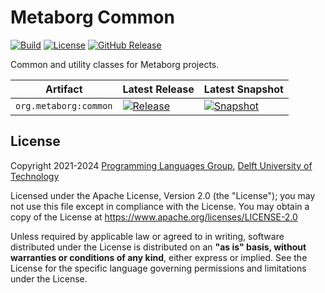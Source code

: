 # Metaborg Common
[![Build][github-badge:build]][github:build]
[![License][license-badge]][license]
[![GitHub Release][github-badge:release]][github:release]

Common and utility classes for Metaborg projects.



| Artifact | Latest Release | Latest Snapshot |
|----------|----------------|-----------------|
| `org.metaborg:common` | [![Release][mvn-rel-badge:org.metaborg:common]][mvn:org.metaborg:common] | [![Snapshot][mvn-snap-badge:org.metaborg:common]][mvn:org.metaborg:common] |


## License
Copyright 2021-2024 [Programming Languages Group](https://pl.ewi.tudelft.nl/), [Delft University of Technology](https://www.tudelft.nl/)

Licensed under the Apache License, Version 2.0 (the "License"); you may not use this file except in compliance with the License. You may obtain a copy of the License at <https://www.apache.org/licenses/LICENSE-2.0>

Unless required by applicable law or agreed to in writing, software distributed under the License is distributed on an **"as is" basis, without warranties or conditions of any kind**, either express or implied. See the License for the specific language governing permissions and limitations under the License.

[github-badge:build]: https://img.shields.io/github/actions/workflow/status/metaborg/common/build.yaml
[github:build]: https://github.com/metaborg/common/actions
[license-badge]: https://img.shields.io/github/license/metaborg/common
[license]: https://github.com/metaborg/common/blob/master/LICENSE.md
[github-badge:release]: https://img.shields.io/github/v/release/metaborg/common?display_name=release
[github:release]: https://github.com/metaborg/common/releases

[mvn:org.metaborg:common]: https://artifacts.metaborg.org/#nexus-search;gav~org.metaborg~common~~~
[mvn-rel-badge:org.metaborg:common]: https://img.shields.io/nexus/r/org.metaborg/common?server=https%3A%2F%2Fartifacts.metaborg.org&label=%20
[mvn-snap-badge:org.metaborg:common]: https://img.shields.io/nexus/s/org.metaborg/common?server=https%3A%2F%2Fartifacts.metaborg.org&label=%20

